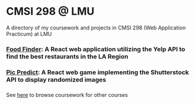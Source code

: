 # CMSI 298 @ LMU
A directory of my coursework and projects in CMSI 298 (Web Application Practicum) at LMU

### **[Food Finder](https://github.com/hallegv/food-finder):** A React web application utilizing the Yelp API to find the best restaurants in the LA Region

### **[Pic Predict](https://github.com/hallegv/cmsi-298-final-project):** A React web game implementing the Shutterstock API to display randomized images

###
See [here](https://github.com/asrouji/LMU) to browse coursework for other courses
